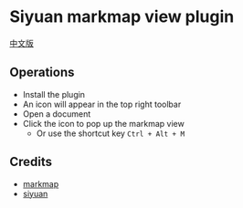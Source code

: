
# Siyuan markmap view plugin

[中文版](./README_zh_CN.md)


## Operations
- Install the plugin
- An icon will appear in the top right toolbar
- Open a document
- Click the icon to pop up the markmap view
    - Or use the shortcut key `Ctrl + Alt + M`

## Credits

- [markmap](https://markmap.js.org/)
- [siyuan](https://github.com/siyuan-note/siyuan)